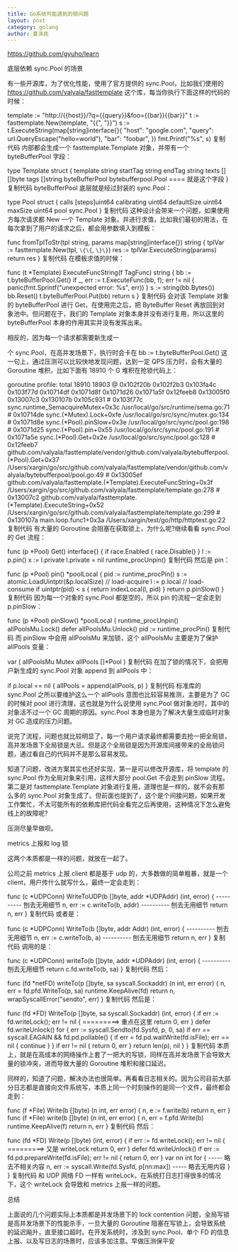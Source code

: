 ```yaml
---
title: Go系统可能遇到的锁问题
layout: post
category: golang
author: 夏泽民
---
```

https://github.com/gyuho/learn

底层依赖 sync.Pool 的场景

有一些开源库，为了优化性能，使用了官方提供的 sync.Pool，比如我们使用的 https://github.com/valyala/fasttemplate 这个库，每当你执行下面这样的代码的时候：

template := "http://\{\{host\}\}/?q=\{\{query\}\}&foo=\{\{bar\}\}\{\{bar\}\}"     t := fasttemplate.New(template, "\{\{", "\}\}")     s := t.ExecuteString(map[string]interface{}{         "host":  "google.com",         "query": url.QueryEscape("hello=world"),         "bar":   "foobar",     })     fmt.Printf("%s", s) 复制代码
内部都会生成一个 fasttemplate.Template 对象，并带有一个 byteBufferPool 字段：

type Template struct {     template string     startTag string     endTag   string      texts          [][]byte     tags           []string     byteBufferPool bytebufferpool.Pool   ==== 就是这个字段 } 复制代码
byteBufferPool 底层就是经过封装的 sync.Pool：

type Pool struct {     calls       [steps]uint64     calibrating uint64      defaultSize uint64     maxSize     uint64      pool sync.Pool } 复制代码
这种设计会带来一个问题，如果使用方每次请求都 New 一个 Template 对象。并进行求值，比如我们最初的用法，在每次拿到了用户的请求之后，都会用参数填入到模板：

func fromTplToStr(tpl string, params map[string]interface{}) string {   tplVar := fasttemplate.New(tpl, `\{\{`, `\}\}`)   res := tplVar.ExecuteString(params)   return res } 复制代码
在模板求值的时候：

func (t *Template) ExecuteFuncString(f TagFunc) string {     bb := t.byteBufferPool.Get()     if _, err := t.ExecuteFunc(bb, f); err != nil {         panic(fmt.Sprintf("unexpected error: %s", err))     }     s := string(bb.Bytes())     bb.Reset()     t.byteBufferPool.Put(bb)     return s } 复制代码
会对该 Template 对象的 byteBufferPool 进行 Get，在使用完之后，把 ByteBuffer Reset 再放回到对象池中。但问题在于，我们的 Template 对象本身并没有进行复用，所以这里的 byteBufferPool 本身的作用其实并没有发挥出来。
<!-- more -->
相反的，因为每一个请求都需要新生成一



个 sync.Pool，在高并发场景下，执行时会卡在 bb := t.byteBufferPool.Get() 这一句上，通过压测可以比较快地发现问题，达到一定 QPS 压力时，会有大量的 Goroutine 堆积，比如下面有 18910 个 G 堆积在抢锁代码上：

goroutine profile: total 18910 18903 @ 0x102f20b 0x102f2b3 0x103fa4c 0x103f77d 0x10714df 0x1071d8f 0x1071d26 0x1071a5f 0x12feeb8 0x13005f0 0x13007c3 0x130107b 0x105c931 #   0x103f77c   sync.runtime_SemacquireMutex+0x3c                               /usr/local/go/src/runtime/sema.go:71 #   0x10714de   sync.(*Mutex).Lock+0xfe                                     /usr/local/go/src/sync/mutex.go:134 #   0x1071d8e   sync.(*Pool).pinSlow+0x3e                                   /usr/local/go/src/sync/pool.go:198 #   0x1071d25   sync.(*Pool).pin+0x55                                       /usr/local/go/src/sync/pool.go:191 #   0x1071a5e   sync.(*Pool).Get+0x2e                                       /usr/local/go/src/sync/pool.go:128 #   0x12feeb7   github.com/valyala/fasttemplate/vendor/github.com/valyala/bytebufferpool.(*Pool).Get+0x37   /Users/xargin/go/src/github.com/valyala/fasttemplate/vendor/github.com/valyala/bytebufferpool/pool.go:49 #   0x13005ef   github.com/valyala/fasttemplate.(*Template).ExecuteFuncString+0x3f              /Users/xargin/go/src/github.com/valyala/fasttemplate/template.go:278 #   0x13007c2   github.com/valyala/fasttemplate.(*Template).ExecuteString+0x52                  /Users/xargin/go/src/github.com/valyala/fasttemplate/template.go:299 #   0x130107a   main.loop.func1+0x3a                                        /Users/xargin/test/go/http/httptest.go:22 复制代码
有大量的 Goroutine 会阻塞在获取锁上，为什么呢?继续看看 sync.Pool 的 Get 流程：

func (p *Pool) Get() interface{} {     if race.Enabled {         race.Disable()     }     l := p.pin()     x := l.private     l.private = nil     runtime_procUnpin() 复制代码
然后是 pin：

func (p *Pool) pin() *poolLocal {     pid := runtime_procPin()          s := atomic.LoadUintptr(&p.localSize) // load-acquire     l := p.local                          // load-consume     if uintptr(pid) < s {         return indexLocal(l, pid)     }     return p.pinSlow() } 复制代码
因为每一个对象的 sync.Pool 都是空的，所以 pin 的流程一定会走到 p.pinSlow：

func (p *Pool) pinSlow() *poolLocal {     runtime_procUnpin()     allPoolsMu.Lock()     defer allPoolsMu.Unlock()     pid := runtime_procPin() 复制代码
而 pinSlow 中会用 allPoolsMu 来加锁，这个 allPoolsMu 主要是为了保护 allPools 变量：

var (     allPoolsMu Mutex     allPools   []*Pool ) 复制代码
在加了锁的情况下，会把用户新生成的 sync.Pool 对象 append 到 allPools 中：

if p.local == nil {         allPools = append(allPools, p)     } 复制代码
标准库的 sync.Pool 之所以要维护这么一个 allPools 意图也比较容易推测，主要是为了 GC 的时候对 pool 进行清理，这也就是为什么说使用 sync.Pool 做对象池时，其中的对象活不过一个 GC 周期的原因。sync.Pool 本身也是为了解决大量生成临时对象对 GC 造成的压力问题。

说完了流程，问题也就比较明显了，每一个用户请求最终都需要去抢一把全局锁，高并发场景下全局锁是大忌。但是这个全局锁是因为开源库间接带来的全局锁问题，通过看自己的代码并不是那么容易发现。

知道了问题，改进方案其实也还好实现，第一是可以修改开源库，将 template 的 sync.Pool 作为全局对象来引用，这样大部分 pool.Get 不会走到 pinSlow 流程。第二是对 fasttemplate.Template 对象进行复用，道理也是一样的，就不会有那么多的 sync.Pool 对象生成了。但前面也提到了，这个是个间接问题，如果开发工作繁忙，不太可能所有的依赖库把代码全看完之后再使用，这种情况下怎么避免线上的故障呢?

压测尽量早做呗。

metrics 上报和 log 锁

这两个本质都是一样的问题，就放在一起了。

公司之前 metrics 上报 client 都是基于 udp 的，大多数做的简单粗暴，就是一个 client，用户传什么就写什么，最终一定会走到：

func (c *UDPConn) WriteToUDP(b []byte, addr *UDPAddr) (int, error) {     ---------- 刨去无用细节     n, err := c.writeTo(b, addr)     ---------- 刨去无用细节     return n, err } 复制代码
或者是：

func (c *UDPConn) WriteTo(b []byte, addr Addr) (int, error) {      ---------- 刨去无用细节     n, err := c.writeTo(b, a)     ---------- 刨去无用细节     return n, err } 复制代码
调用的是：

func (c *UDPConn) writeTo(b []byte, addr *UDPAddr) (int, error) {     ---------- 刨去无用细节     return c.fd.writeTo(b, sa) } 复制代码
然后：

func (fd *netFD) writeTo(p []byte, sa syscall.Sockaddr) (n int, err error) {     n, err = fd.pfd.WriteTo(p, sa)     runtime.KeepAlive(fd)     return n, wrapSyscallError("sendto", err) } 复制代码
然后是：

func (fd *FD) WriteTo(p []byte, sa syscall.Sockaddr) (int, error) {     if err := fd.writeLock(); err != nil {  =========> 重点在这里         return 0, err     }     defer fd.writeUnlock()      for {         err := syscall.Sendto(fd.Sysfd, p, 0, sa)         if err == syscall.EAGAIN && fd.pd.pollable() {             if err = fd.pd.waitWrite(fd.isFile); err == nil {                 continue             }         }         if err != nil {             return 0, err         }         return len(p), nil     } } 复制代码
本质上，就是在高成本的网络操作上套了一把大的写锁，同样在高并发场景下会导致大量的锁冲突，进而导致大量的 Goroutine 堆积和接口延迟。

同样的，知道了问题，解决办法也很简单。再看看日志相关的。因为公司目前大部分日志都是直接向文件系统写，本质上同一个时刻操作的是同一个文件，最终都会走到：

func (f *File) Write(b []byte) (n int, err error) {     n, e := f.write(b)     return n, err }  func (f *File) write(b []byte) (n int, err error) {     n, err = f.pfd.Write(b)     runtime.KeepAlive(f)     return n, err } 复制代码
然后：

func (fd *FD) Write(p []byte) (int, error) {     if err := fd.writeLock(); err != nil { =========> 又是 writeLock         return 0, err     }     defer fd.writeUnlock()     if err := fd.pd.prepareWrite(fd.isFile); err != nil {         return 0, err     }     var nn int     for {         ----- 略去不相关内容         n, err := syscall.Write(fd.Sysfd, p[nn:max])         ----- 略去无用内容     } } 复制代码
和 UDP 网络 FD 一样有 writeLock，在系统打日志打得很多的情况下，这个 writeLock 会导致和 metrics 上报一样的问题。

总结

上面说的几个问题实际上本质都是并发场景下的 lock contention 问题，全局写锁是高并发场景下的性能杀手，一旦大量的 Goroutine 阻塞在写锁上，会导致系统的延迟飚升，直至接口超时。在开发系统时，涉及到 sync.Pool、单个 FD 的信息上报、以及写日志的场景时，应该多加注意。早做压测保平安
